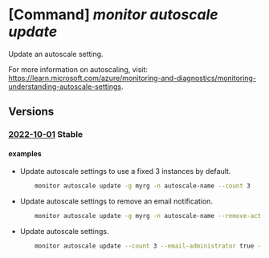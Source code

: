 # [Command] _monitor autoscale update_

Update an autoscale setting.

For more information on autoscaling, visit: https://learn.microsoft.com/azure/monitoring-and-diagnostics/monitoring-understanding-autoscale-settings.

## Versions

### [2022-10-01](/Resources/mgmt-plane/L3N1YnNjcmlwdGlvbnMve30vcmVzb3VyY2Vncm91cHMve30vcHJvdmlkZXJzL21pY3Jvc29mdC5pbnNpZ2h0cy9hdXRvc2NhbGVzZXR0aW5ncy97fQ==/2022-10-01.xml) **Stable**

<!-- mgmt-plane /subscriptions/{}/resourcegroups/{}/providers/microsoft.insights/autoscalesettings/{} 2022-10-01 -->

#### examples

- Update autoscale settings to use a fixed 3 instances by default.
    ```bash
        monitor autoscale update -g myrg -n autoscale-name --count 3
    ```

- Update autoscale settings to remove an email notification.
    ```bash
        monitor autoscale update -g myrg -n autoscale-name --remove-action email bob@contoso.com
    ```

- Update autoscale settings.
    ```bash
        monitor autoscale update --count 3 --email-administrator true --enabled true --max-count 5 --min-count 2 --name MyAutoscaleSettings --resource-group MyResourceGroup --tags key[=value]
    ```
